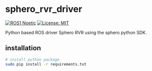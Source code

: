 # sphero_rvr_driver

[![ROS1 Noetic](https://img.shields.io/badge/ROS1-Noetic-blue)](http://wiki.ros.org/noetic/Installation/Ubuntu)
[![License: MIT](https://img.shields.io/badge/License-MIT-yellow.svg)](https://opensource.org/licenses/MIT)

Python based ROS driver Sphero RVR using the sphero python SDK.

## installation

```bash
# install python package
sudo pip install -r requirements.txt
```

